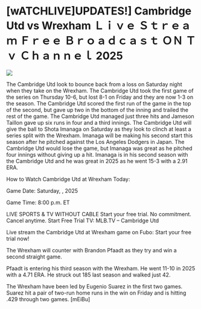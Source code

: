 # [wATCHLIVE]UPDATES!] Cambridge Utd vs Wrexham Ｌｉｖｅ Ｓｔｒｅａｍ Ｆｒｅｅ Ｂｒｏａｄｃａｓｔ ＯＮ Ｔｖ Ｃｈａｎｎｅｌ  2025  
  
  
[![](https://i.imgur.com/qSNzIqt.png)](https://movie.rssnews.media/hXcVDxoT.php)  
  
The Cambridge Utd look to bounce back from a loss on Saturday night when they take on the Wrexham. The Cambridge Utd took the first game of the series on Thursday 10-6, but lost 8-1 on Friday and they are now 1-3 on the season. The Cambridge Utd scored the first run of the game in the top of the second, but gave up two in the bottom of the inning and trailed the rest of the game. The Cambridge Utd managed just three hits and Jameson Taillon gave up six runs in four and a third innings. The Cambridge Utd will give the ball to Shota Imanaga on Saturday as they look to clinch at least a series split with the Wrexham. Imanaga will be making his second start this season after he pitched against the Los Angeles Dodgers in Japan. The Cambridge Utd would lose the game, but Imanaga was great as he pitched four innings without giving up a hit. Imanaga is in his second season with the Cambridge Utd and he was great in 2025 as he went 15-3 with a 2.91 ERA.

How to Watch Cambridge Utd at Wrexham Today:

Game Date: Saturday, , 2025

Game Time: 8:00 p.m. ET

LIVE SPORTS & TV WITHOUT CABLE
Start your free trial. No commitment. Cancel anytime.
Start Free Trial
TV: MLB.TV – Cambridge Utd

Live stream the Cambridge Utd at Wrexham game on Fubo: Start your free trial now!

The Wrexham will counter with Brandon Pfaadt as they try and win a second straight game.

Pfaadt is entering his third season with the Wrexham. He went 11-10 in 2025 with a 4.71 ERA. He struck out 185 last season and walked just 42.

The Wrexham have been led by Eugenio Suarez in the first two games. Suarez hit a pair of two-run home runs in the win on Friday and is hitting .429 through two games. [mEiBu]